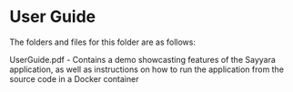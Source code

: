 # User Guide

The folders and files for this folder are as follows:

UserGuide.pdf - Contains a demo showcasting features of the Sayyara application, as well as instructions on how to run the application from the source code in a Docker container

